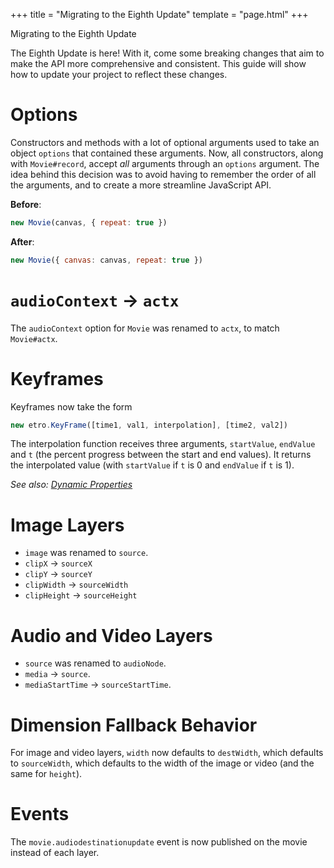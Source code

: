 +++
title = "Migrating to the Eighth Update"
template = "page.html"
+++

<div class="heading-text">Migrating to the Eighth Update</div>

The Eighth Update is here! With it, come some breaking changes that aim to make
the API more comprehensive and consistent. This guide will show how to update
your project to reflect these changes.

# Options

Constructors and methods with a lot of optional arguments used to take an object
`options` that contained these arguments. Now, all constructors, along with
`Movie#record`, accept *all* arguments through an `options` argument. The idea
behind this decision was to avoid having to remember the order of all the
arguments, and to create a more streamline JavaScript API.

**Before**:
```js
new Movie(canvas, { repeat: true })
```

**After**:
```js
new Movie({ canvas: canvas, repeat: true })
```

# `audioContext` &rarr; `actx`

The `audioContext` option for `Movie` was renamed to `actx`, to match
`Movie#actx`.

# Keyframes

Keyframes now take the form

```js
new etro.KeyFrame([time1, val1, interpolation], [time2, val2])
```

The interpolation function receives three arguments, `startValue`, `endValue`
and `t` (the percent progress between the start and end values). It returns the
interpolated value (with `startValue` if `t` is 0 and `endValue` if `t` is 1).

*See also: [Dynamic Properties](../../docs/dynamic-properties)*

# Image Layers

- `image` was renamed to `source`.
- `clipX` &rarr; `sourceX`
- `clipY` &rarr; `sourceY`
- `clipWidth` &rarr; `sourceWidth`
- `clipHeight` &rarr; `sourceHeight`

# Audio and Video Layers

- `source` was renamed to `audioNode`.
- `media` &rarr; `source`.
- `mediaStartTime` &rarr; `sourceStartTime`.

# Dimension Fallback Behavior

For image and video layers, `width` now defaults to `destWidth`, which defaults
to `sourceWidth`, which defaults to the width of the image or video (and the
same for `height`).

# Events

The `movie.audiodestinationupdate` event is now published on the movie instead
of each layer.

